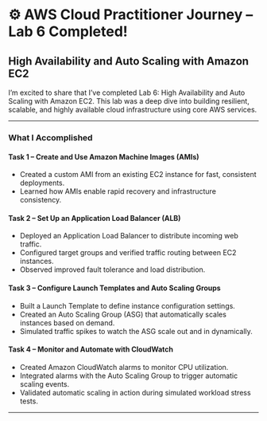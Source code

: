 # ⚙️ AWS Cloud Practitioner Journey – Lab 6 Completed!  
## High Availability and Auto Scaling with Amazon EC2

I’m excited to share that I’ve completed Lab 6: High Availability and Auto Scaling with Amazon EC2. 
This lab was a deep dive into building resilient, scalable, and highly available cloud infrastructure using core AWS services.

---

###  What I Accomplished

#### Task 1 – Create and Use Amazon Machine Images (AMIs)
- Created a custom AMI from an existing EC2 instance for fast, consistent deployments.  
- Learned how AMIs enable rapid recovery and infrastructure consistency.

#### Task 2 – Set Up an Application Load Balancer (ALB)
- Deployed an Application Load Balancer to distribute incoming web traffic.  
- Configured target groups and verified traffic routing between EC2 instances.  
- Observed improved fault tolerance and load distribution.

#### Task 3 – Configure Launch Templates and Auto Scaling Groups
- Built a Launch Template to define instance configuration settings.  
- Created an Auto Scaling Group (ASG) that automatically scales instances based on demand.  
- Simulated traffic spikes to watch the ASG scale out and in dynamically.

#### Task 4 – Monitor and Automate with CloudWatch
- Created Amazon CloudWatch alarms to monitor CPU utilization.  
- Integrated alarms with the Auto Scaling Group to trigger automatic scaling events.  
- Validated automatic scaling in action during simulated workload stress tests.

---

